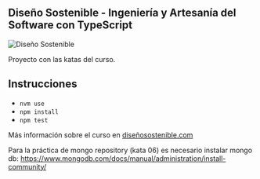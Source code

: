 ## Diseño Sostenible - Ingeniería y Artesanía del Software con TypeScript

![Diseño Sostenible](coverds.png)

Proyecto con las katas del curso.

## Instrucciones

* `nvm use`
* `npm install`
* `npm test`

Más información sobre el curso en [diseñosostenible.com](https://diseñosostenible.com)

Para la práctica de mongo repository (kata 06) es necesario instalar mongo db:
https://www.mongodb.com/docs/manual/administration/install-community/